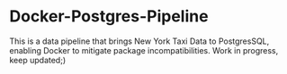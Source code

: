 # Docker-Postgres-Pipeline
This is a data pipeline that brings New York Taxi Data to PostgresSQL, enabling Docker to mitigate package incompatibilities. Work in progress, keep updated;)
